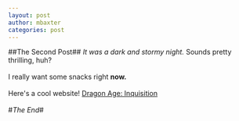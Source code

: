 ```yaml
---
layout: post
author: mbaxter
categories: post
---
```



##The Second Post##
*It was a dark and stormy night.* Sounds pretty thrilling, huh?
<br></br>
I really want some snacks right **now.**
<br></br>
Here's a cool website! [Dragon Age: Inquisition](http://www.dragonage.com)
<br></br>
#*The End*#
